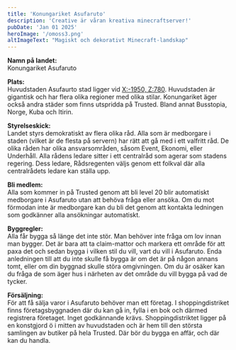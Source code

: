 ```yaml
---
title: 'Konungariket Asufaruto'
description: 'Creative är våran kreativa minecraftserver!'
pubDate: 'Jan 01 2025'
heroImage: '/omoss3.png'
altImageText: "Magiskt och dekorativt Minecraft-landskap"
---
```


**Namn på landet:**<br>
Konungariket Asufaruto

**Plats:**<br>
Huvudstaden Asufaurto stad ligger vid <a href="https://map.sgc.se/#trusted_overworld:-1950:0:780:300:0:0:0:1:flat">X:-1950, Z:780</a>. Huvudstaden är gigantisk och har flera olika regioner med olika stilar. Konungariket äger också andra städer som finns utspridda på Trusted. Bland annat Busstopia, Norge, Kuba och Itirin.

**Styrelseskick:**<br>
Landet styrs demokratiskt av flera olika råd. Alla som är medborgare i staden (vilket är de flesta på servern) har rätt att gå med i ett valfritt råd. De olika råden har olika ansvarsområden, såsom Event, Ekonomi, eller Underhåll. Alla rådens ledare sitter i ett centralråd som agerar som stadens regering. Dess ledare, Rådsregenten väljs genom ett folkval där alla centralrådets ledare kan ställa upp.

**Bli medlem:**<br>
Alla som kommer in på Trusted genom att bli level 20 blir automatiskt medborgare i Asufaruto utan att behöva fråga eller ansöka. Om du mot förmodan inte är medborgare kan du bli det genom att kontakta ledningen som godkänner alla ansökningar automatiskt. 

**Byggregler:**<br>
Alla får bygga så länge det inte stör. Man behöver inte fråga om lov innan man bygger. Det är bara att ta claim-mattor och markera ett område för att paxa det och sedan bygga i vilken stil du vill, vart du vill i Asufaruto. Enda anledningen till att du inte skulle få bygga är om det är på någon annans tomt, eller om din byggnad skulle störa omgivningen. Om du är osäker kan du fråga de som äger hus i närheten av det område du vill bygga på vad de tycker.

**Försäljning:**<br>
För att få sälja varor i Asufaruto behöver man ett företag. I shoppingdistriket finns företagsbyggnaden där du kan gå in, fylla i en bok och därmed registrera företaget. Inget godkännande krävs. Shoppingdistriktet ligger på en konstgjord ö i mitten av huvudstaden och är hem till den största samlingen av butiker på hela Trusted. Där bör du bygga en affär, och där kan du handla.

